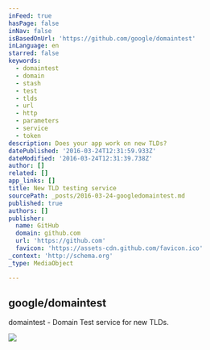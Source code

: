 ```yaml
---
inFeed: true
hasPage: false
inNav: false
isBasedOnUrl: 'https://github.com/google/domaintest'
inLanguage: en
starred: false
keywords:
  - domaintest
  - domain
  - stash
  - test
  - tlds
  - url
  - http
  - parameters
  - service
  - token
description: Does your app work on new TLDs?
datePublished: '2016-03-24T12:31:59.933Z'
dateModified: '2016-03-24T12:31:39.738Z'
author: []
related: []
app_links: []
title: New TLD testing service
sourcePath: _posts/2016-03-24-googledomaintest.md
published: true
authors: []
publisher:
  name: GitHub
  domain: github.com
  url: 'https://github.com'
  favicon: 'https://assets-cdn.github.com/favicon.ico'
_context: 'http://schema.org'
_type: MediaObject

---
```

<article style=""><h1>google/domaintest</h1><p>domaintest - Domain Test service for new TLDs.</p><img src="https://avatars2.githubusercontent.com/u/1342004?v=3&amp;s=400" /></article>